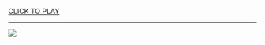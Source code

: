 
<a href="https://premium76.site?title=3d_car_games_unblocked&ref=13M">CLICK TO PLAY</a></h3>
<hr>

<a href="https://premium76.site?title=3d_car_games_unblocked&ref=13M"><img src="https://clearcache.store/games.png"></a>


